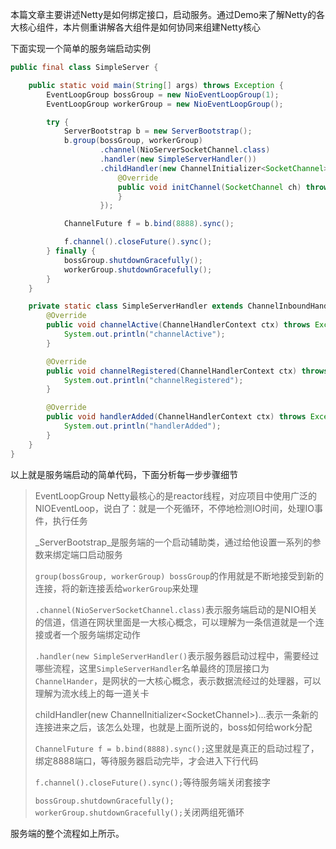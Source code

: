 本篇文章主要讲述Netty是如何绑定接口，启动服务。通过Demo来了解Netty的各大核心组件，本片侧重讲解各大组件是如何协同来组建Netty核心

下面实现一个简单的服务端启动实例

```java
public final class SimpleServer {

    public static void main(String[] args) throws Exception {
        EventLoopGroup bossGroup = new NioEventLoopGroup(1);
        EventLoopGroup workerGroup = new NioEventLoopGroup();

        try {
            ServerBootstrap b = new ServerBootstrap();
            b.group(bossGroup, workerGroup)
                    .channel(NioServerSocketChannel.class)
                    .handler(new SimpleServerHandler())
                    .childHandler(new ChannelInitializer<SocketChannel>() {
                        @Override
                        public void initChannel(SocketChannel ch) throws Exception {
                        }
                    });

            ChannelFuture f = b.bind(8888).sync();

            f.channel().closeFuture().sync();
        } finally {
            bossGroup.shutdownGracefully();
            workerGroup.shutdownGracefully();
        }
    }

    private static class SimpleServerHandler extends ChannelInboundHandlerAdapter {
        @Override
        public void channelActive(ChannelHandlerContext ctx) throws Exception {
            System.out.println("channelActive");
        }

        @Override
        public void channelRegistered(ChannelHandlerContext ctx) throws Exception {
            System.out.println("channelRegistered");
        }

        @Override
        public void handlerAdded(ChannelHandlerContext ctx) throws Exception {
            System.out.println("handlerAdded");
        }
    }
}
```

以上就是服务端启动的简单代码，下面分析每一步步骤细节

> EventLoopGroup Netty最核心的是reactor线程，对应项目中使用广泛的NIOEventLoop，说白了：就是一个死循环，不停地检测IO时间，处理IO事件，执行任务
>
> _ServerBootstrap_是服务端的一个启动辅助类，通过给他设置一系列的参数来绑定端口启动服务
>
> `group(bossGroup, workerGroup) bossGroup`的作用就是不断地接受到新的连接，将的新连接丢给`workerGroup`来处理
>
> `.channel(NioServerSocketChannel.class)`表示服务端启动的是NIO相关的信道，信道在网状里面是一大核心概念，可以理解为一条信道就是一个连接或者一个服务端绑定动作
>
> `.handler(new SimpleServerHandler()`表示服务器启动过程中，需要经过哪些流程，这里`SimpleServerHandler`名单最终的顶层接口为`ChannelHander`，是网状的一大核心概念，表示数据流经过的处理器，可以理解为流水线上的每一道关卡
>
> childHandler\(new ChannelInitializer&lt;SocketChannel&gt;\)...表示一条新的连接进来之后，该怎么处理，也就是上面所说的，boss如何给work分配
>
> `ChannelFuture f = b.bind(8888).sync();`这里就是真正的启动过程了，绑定8888端口，等待服务器启动完毕，才会进入下行代码
>
> `f.channel().closeFuture().sync();`等待服务端关闭套接字
>
> `bossGroup.shutdownGracefully(); workerGroup.shutdownGracefully();`关闭两组死循环

服务端的整个流程如上所示。


